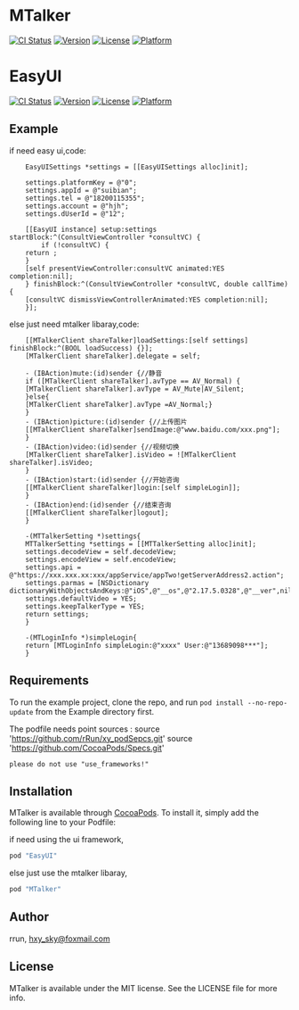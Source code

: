 # MTalker

[![CI Status](http://img.shields.io/travis/rrun/MTalker.svg?style=flat)](https://travis-ci.org/rrun/MTalker)
[![Version](https://img.shields.io/cocoapods/v/MTalker.svg?style=flat)](https://github.com/rRun/xy_podSepcs/MTalker)
[![License](https://img.shields.io/cocoapods/l/MTalker.svg?style=flat)](https://github.com/rRun/xy_podSepcs/MTalker)
[![Platform](https://img.shields.io/cocoapods/p/MTalker.svg?style=flat)](https://github.com/rRun/xy_podSepcs/MTalker)

# EasyUI

[![CI Status](http://img.shields.io/travis/rrun/MTalker.svg?style=flat)](https://travis-ci.org/rrun/MTalker)
[![Version](https://img.shields.io/cocoapods/v/MTalker.svg?style=flat)](https://github.com/rRun/xy_podSepcs/MTalker)
[![License](https://img.shields.io/cocoapods/l/MTalker.svg?style=flat)](https://github.com/rRun/xy_podSepcs/MTalker)
[![Platform](https://img.shields.io/cocoapods/p/MTalker.svg?style=flat)](https://github.com/rRun/xy_podSepcs/MTalker)


## Example
if need easy ui,code:



        EasyUISettings *settings = [[EasyUISettings alloc]init];

        settings.platformKey = @"0";
        settings.appId = @"suibian";
        settings.tel = @"18200115355";
        settings.account = @"hjh";
        settings.dUserId = @"12";

        [[EasyUI instance] setup:settings startBlock:^(ConsultViewController *consultVC) {
            if (!consultVC) {
        return ;
        }
        [self presentViewController:consultVC animated:YES completion:nil];
        } finishBlock:^(ConsultViewController *consultVC, double callTime) {
        [consultVC dismissViewControllerAnimated:YES completion:nil];
        }];



else just need mtalker libaray,code:



        [[MTalkerClient shareTalker]loadSettings:[self settings] finishBlock:^(BOOL loadSuccess) {}];
        [MTalkerClient shareTalker].delegate = self;

        - (IBAction)mute:(id)sender {//静音
        if ([MTalkerClient shareTalker].avType == AV_Normal) {
        [MTalkerClient shareTalker].avType = AV_Mute|AV_Silent;
        }else{
        [MTalkerClient shareTalker].avType =AV_Normal;}
        }
        - (IBAction)picture:(id)sender {//上传图片
        [[MTalkerClient shareTalker]sendImage:@"www.baidu.com/xxx.png"];
        }
        - (IBAction)video:(id)sender {//视频切换
        [MTalkerClient shareTalker].isVideo = ![MTalkerClient shareTalker].isVideo;
        }
        - (IBAction)start:(id)sender {//开始咨询
        [[MTalkerClient shareTalker]login:[self simpleLogin]];
        }
        - (IBAction)end:(id)sender {//结束咨询
        [[MTalkerClient shareTalker]logout];
        }

        -(MTTalkerSetting *)settings{
        MTTalkerSetting *settings = [[MTTalkerSetting alloc]init];
        settings.decodeView = self.decodeView;
        settings.encodeView = self.encodeView;
        settings.api = @"https://xxx.xxx.xx:xxx/appService/appTwo!getServerAddress2.action";
        settings.parmas = [NSDictionary dictionaryWithObjectsAndKeys:@"iOS",@"__os",@"2.17.5.0328",@"__ver",nil];
        settings.defaultVideo = YES;
        settings.keepTalkerType = YES;
        return settings;
        } 

        -(MTLoginInfo *)simpleLogin{
        return [MTLoginInfo simpleLogin:@"xxxx" User:@"13689098***"];
        }



## Requirements


To run the example project, clone the repo, and run `pod install --no-repo-update` from the Example directory first.

The podfile needs point sources :
    source 'https://github.com/rRun/xy_podSepcs.git'
    source 'https://github.com/CocoaPods/Specs.git'
    
    please do not use "use_frameworks!"

## Installation

MTalker is available through [CocoaPods](http://cocoapods.org). To install
it, simply add the following line to your Podfile:

if need using the ui framework,


```ruby
pod "EasyUI" 
```
else just use the mtalker libaray,

```ruby
pod "MTalker" 
```

## Author

rrun, hxy_sky@foxmail.com

## License

MTalker is available under the MIT license. See the LICENSE file for more info.
